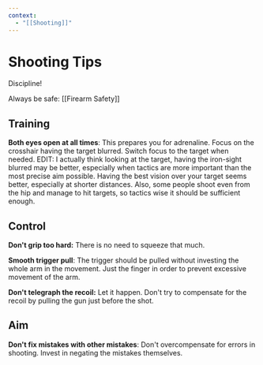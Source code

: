 ```yaml
---
context:
  - "[[Shooting]]"
---
```


# Shooting Tips

Discipline!

Always be safe: [[Firearm Safety]]

## Training

**Both eyes open at all times**: This prepares you for adrenaline. Focus on the crosshair having the target blurred. Switch focus to the target when needed. EDIT: I actually think looking at the target, having the iron-sight blurred may be better, especially when tactics are more important than the most precise aim possible. Having the best vision over your target seems better, especially at shorter distances. Also, some people shoot even from the hip and manage to hit targets, so tactics wise it should be sufficient enough.

## Control

**Don't grip too hard:** There is no need to squeeze that much.

**Smooth trigger pull**: The trigger should be pulled without investing the whole arm in the movement. Just the finger in order to prevent excessive movement of the arm.

**Don't telegraph the recoil:** Let it happen. Don't try to compensate for the recoil by pulling the gun just before the shot.

## Aim

**Don't fix mistakes with other mistakes**: Don't overcompensate for errors in shooting. Invest in negating the mistakes themselves.
